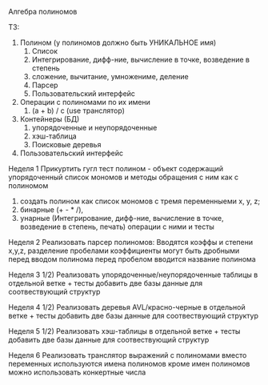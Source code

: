 
Алгебра полиномов

ТЗ:

1. Полином (у полиномов должно быть УНИКАЛЬНОЕ имя)
	1) Список
	2) Интегрирование, дифф-ние, вычисление в точке, возведение в степень
	3) сложение, вычитание, умножениме, деление
	4) Парсер
	5) Пользовательский интерфейс
2. Операции с полиномами по их имени
	1) (a + b) / c (use транслятор)
3. Контейнеры (БД)
	1) упорядоченные и неупорядоченные
	2) хэш-таблица 
	3) Поисковые деревья
4. Пользовательский интерфейс


Неделя 1
Прикуртить гугл тест
полином - объект содержащий упорядоченный список мономов и методы обращения с ним как с полиномом
1) создать полином как список мономов с тремя переменныеми x, y, z; 
2) бинарные (+ - * /), 
3) унарные (Интегрирование, дифф-ние, вычисление в точке, возведение в степень, печать) операции с ними и тесты

Неделя 2
Реализовать парсер полиномов:
Вводятся коэффы и степени x,y,z, разделение пробелами
коэффициенты могут быть дробными
перед вводом полинома перед пробелом вводится название полинома

Неделя 3 
1/2) Реализовать упорядоченные/неупорядоченные таблицы в отдельной ветке + тесты
добавить две базы данные для соотвествующий структур

Неделя 4
1/2) Реализовать деревья AVL/красно-черные в отдельной ветке + тесты
добавить две базы данные для соотвествующий структур

Неделя 5
1/2) Реализовать хэш-таблицы в отдельной ветке + тесты 
добавить две базы данные для соотвествующий структур

Неделя 6
Реализовать транслятор выражений с полиномами 
вместо переменных используются имена полиномов
кроме имен полиномов можно использовать конкертные числа
